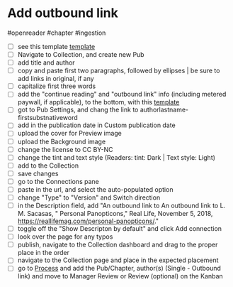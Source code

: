 # Add outbound link

#openreader #chapter #ingestion

- [ ] see this template [template](https://www.mediastudies.press/pub/authorlastname-firstsubstantivetitle/draft)
- [ ] Navigate to Collection, and create new Pub
- [ ] add title and author
- [ ] copy and paste first two paragraphs, followed by ellipses | be sure to add links in original, if any
- [ ] capitalize first three words
- [ ] add the "continue reading" and "outbound link" info (including metered paywall, if applicable), to the bottom, with this [template](https://www.mediastudies.press/pub/authorlastname-firstsubstantivetitle/draft)
- [ ] got to Pub Settings, and chang the link to authorlastname-firstsubstnativeword
- [ ] add in the publication date in Custom publication date
- [ ] upload the cover for Preview image
- [ ] upload the Background image 
- [ ] change the license to CC BY-NC
- [ ] change the tint and text style (Readers: tint: Dark | Text style: Light)
- [ ] add to the Collection 
- [ ] save changes
- [ ] go to the Connections pane
- [ ] paste in the url, and select the auto-populated option
- [ ] change "Type" to "Version" and Switch direction
- [ ] in the Description field, add "An outbound link to An outbound link to L. M. Sacasas, " Personal Panopticons," Real Life, November 5, 2018, https://reallifemag.com/personal-panopticons/."
- [ ] toggle off the "Show Descripton by default" and click Add connection
- [ ] look over the page for any typos
- [ ] publish, navigate to the Collection dashboard and drag to the proper place in the order
- [ ] navigate to the Collection page and place in the expected placement
- [ ] go to [Process](x-icabmobile://x-callback-url/open?url=https://airtable.com/tblqaFC7NIu8c0kQW/viwmFAzlPEXfq7Us4?blocks=hide) and add the Pub/Chapter, author(s) (Single - Outbound link) and move to Manager Review or Review (optional) on the Kanban
